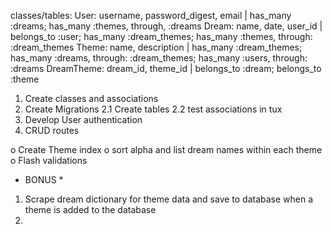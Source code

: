 classes/tables:
User: username, password_digest, email | has_many :dreams; has_many :themes, through, :dreams
Dream: name, date, user_id | belongs_to :user; has_many :dream_themes; has_many :themes, through: :dream_themes
Theme: name, description | has_many :dream_themes; has_many :dreams, through: :dream_themes; has_many :users, through: :dreams
DreamTheme: dream_id, theme_id | belongs_to :dream; belongs_to :theme

1. Create classes and associations
2. Create Migrations
 2.1 Create tables
 2.2 test associations in tux
3. Develop User authentication
4. CRUD routes

o Create Theme index
 o sort alpha and list dream names within each theme
o Flash validations


* BONUS *
1. Scrape dream dictionary for theme data and save to database when a theme is added to the database
2.

